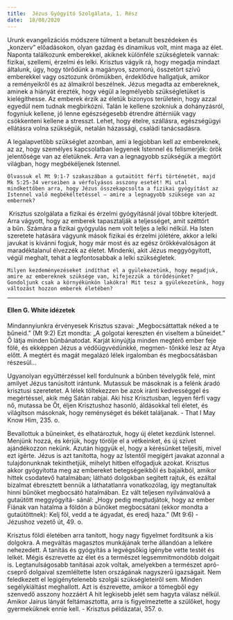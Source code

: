 ```yaml
---
title:  Jézus Gyógyító Szolgálata, 1. Rész
date:  18/08/2020
---
```


Urunk evangelizációs módszere túlment a betanult beszédeken és „konzerv” előadásokon, olyan gazdag és dinamikus volt, mint maga az élet. Naponta találkozunk emberekkel, akiknek különféle szükségleteik vannak: fizikai, szellemi, érzelmi és lelki. Krisztus vágyik rá, hogy megadja mindazt általunk, úgy, hogy törődünk a magányos, szomorú, összetört szívű emberekkel vagy osztozunk örömükben, érdeklődve hallgatjuk, amikor a reményeikről és az álmaikról beszélnek. Jézus megadta az embereknek, aminek a hiányát érezték, hogy végül a legmélyebb szükségletüket is kielégíthesse. Az emberek érzik az életük bizonyos területein, hogy azzal egyedül nem tudnak megbirkózni. Talán le kellene szokniuk a dohányzásról, fogyniuk kellene, jó lenne egészségesebb étrendre áttérniük vagy csökkenteni kellene a stresszt. Lehet, hogy ételre, szállásra, egészségügyi ellátásra volna szükségük, netalán házassági, családi tanácsadásra.

A legalapvetőbb szükséglet azonban, ami a legjobban kell az embereknek, az az, hogy személyes kapcsolatban legyenek Istennel és felismerjék: örök jelentősége van az életüknek. Arra van a legnagyobb szükségük a megtört világban, hogy megbékéljenek Istennel.

`Olvassuk el Mt 9:1-7 szakaszában a gutaütött férfi történetét, majd Mk 5:25-34 verseiben a vérfolyásos asszony esetét! Mi utal mindkettőben arra, hogy Jézus összekapcsolta a fizikai gyógyítást az Istennel való megbékéltetéssel – amire a legnagyobb szüksége van az embernek?`

 Krisztus szolgálata a fizikai és érzelmi gyógyításnál jóval többre kiterjedt. Arra vágyott, hogy az emberek tapasztalják a teljességet, amit széttört a bűn. Számára a fizikai gyógyulás nem volt teljes a lelki nélkül. Ha Isten szeretete hatására vágyunk mások fizikai és érzelmi jólétére, akkor a lelki javukat is kívánni fogjuk, hogy már most és az egész örökkévalóságon át maradéktalanul élvezzék az életet. Mindenki, akit Jézus meggyógyított, végül meghalt, tehát a legfontosabbak a lelki szükségletek.

`Milyen kezdeményezéseket indíthat el a gyülekezetünk, hogy megadjuk, amire az embereknek szüksége van, kifejezzük a törődésünket? Gondoljunk csak a környékünkön lakókra! Mit tesz a gyülekezetünk, hogy változást hozzon emberek életében?`

---

#### Ellen G. White idézetek

Mindannyiunkra érvényesek Krisztus szavai: „Megbocsáttattak néked a te bűneid.” (Mt 9:2) Ezt mondta: „A golgotai kereszten én viseltem a bűneidet.” Ő látja minden bűnbánatodat. Karját kinyújtja minden megtérő ember feje fölé, és ekképpen Jézus a védőügyvédünkké, megmen- tőnkké lesz az Atya előtt. A megtért és magát megalázó lélek irgalomban és megbocsátásban részesül...

Ugyanolyan együttérzéssel kell fordulnunk a bűnben tévelygők felé, mint amilyet Jézus tanúsított irántunk. Mutassuk be másoknak is a felénk áradó krisztusi szeretetet. A lélek töltekezzen be azok iránti kedvességgel és megértéssel, akik még Sátán rabjai. Aki hisz Krisztusban, legyen férfi vagy nő, mutassa be Őt, éljen Krisztushoz hasonló, áldásokkal teli életet, és világítson másoknak, hogy reménységet és békét találjanak. - That I May Know Him, 235. o.

Bevallottuk a bűneinket, és elhatároztuk, hogy új életet kezdünk Istennel. Menjünk hozzá, és kérjük, hogy törölje el a vétkeinket, és új szívet ajándékozzon nekünk. Azután higgyük el, hogy a kérésünket teljesíti, mivel ezt ígérte. Jézus is azt tanította, hogy az Istentől megígért javakat azonnal a tulajdonunknak tekinthetjük, mihelyt hitben elfogadjuk azokat. Krisztus akkor gyógyította meg az embereket betegségeikből és bajaikból, amikor hittek csodatevő hatalmában; látható dolgokban segített rajtuk, és ezáltal bizalmat ébresztett bennük a láthatatlanra vonatkozólag, így megtanultak hinni bűnöket megbocsátó hatalmában. Ez vált teljesen nyilvánvalóvá a gutaütött meggyógyítá- sánál: „Hogy pedig megtudjátok, hogy az ember Fiának van hatalma a földön a bűnöket megbocsátani (ekkor mondta a gutaütöttnek): Kelj föl, vedd a te ágyadat, és eredj haza.” (Mt 9:6) - Jézushoz vezető út, 49. o.

Krisztus földi életében arra tanított, hogy nagy figyelmet fordítsunk a kis dolgokra. A megváltás magasztos munkájának terhe állandóan a lelkére nehezedett. A tanítás és gyógyítás a legvégsőkig igénybe vette testét és lelkét. Mégis észrevette az élet és a természet legsemmitmondóbb dolgait is. Legtanulságosabb tanításai azok voltak, amelyekben a természet apró-cseprő dolgaival szemléltette Isten országának nagyszerű igazságait. Nem feledkezett el legigénytelenebb szolgái szükségleteiről sem. Minden segélykiáltást meghallott. Azt is észrevette, amikor a tömegből egy szenvedő asszony hozzáért A hit legkisebb jelét sem hagyta válasz nélkül. Amikor Jairus lányát feltámasztotta, arra is figyelmeztette a szülőket, hogy gyermeküknek ennie kell. - Krisztus példázatai, 357. o.